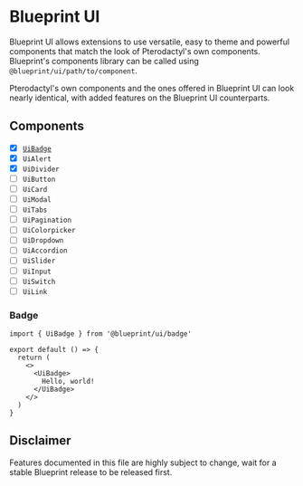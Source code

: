 # Blueprint UI

Blueprint UI allows extensions to use versatile, easy to theme and powerful components that match the look of Pterodactyl's own components. Blueprint's components library can be called using `@blueprint/ui/path/to/component`.

Pterodactyl's own components and the ones offered in Blueprint UI can look nearly identical, with added features on the Blueprint UI counterparts.

## Components

- [x] [`UiBadge`](#badge)
- [x] `UiAlert`
- [x] `UiDivider`
- [ ] `UiButton`
- [ ] `UiCard`
- [ ] `UiModal`
- [ ] `UiTabs`
- [ ] `UiPagination`
- [ ] `UiColorpicker`
- [ ] `UiDropdown`
- [ ] `UiAccordion`
- [ ] `UiSlider`
- [ ] `UiInput`
- [ ] `UiSwitch`
- [ ] `UiLink`

### Badge

```tsx
import { UiBadge } from '@blueprint/ui/badge'

export default () => {
  return (
    <>
      <UiBadge>
        Hello, world!
      </UiBadge>
    </>
  )
}
```

## Disclaimer

Features documented in this file are highly subject to change, wait for a stable Blueprint release to be released first.
